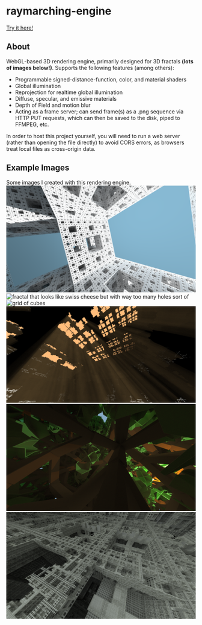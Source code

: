 # raymarching-engine

[Try it here!](https://radian628.github.io/raymarching-engine/src/viewer.html)

## About
 WebGL-based 3D rendering engine, primarily designed for 3D fractals **(lots of images below!)**. Supports the following features (among others):
 - Programmable signed-distance-function, color, and material shaders
 - Global illumination
 - Reprojection for realtime global illumination
 - Diffuse, specular, and emissive materials
 - Depth of Field and motion blur
 - Acting as a frame server; can send frame(s) as a .png sequence via HTTP PUT requests, which can then be saved to the disk, piped to FFMPEG, etc.

In order to host this project yourself, you will need to run a web server (rather than opening the file directly) to avoid CORS errors, as browsers treat local files as cross-origin data.

## Example Images
 Some images I created with this rendering engine.
 ![menger sponge fractal](samples/mengersponge1.png)
 ![fractal that looks like swiss cheese but with way too many holes sort of](samples/cheese.png)
 ![grid of cubes](samples/cubes.png)
 ![fractal with light shafts AKA "god rays"](samples/fractalgodrays.png)
 ![tree fractal](samples/tree0.png)
 ![fractal that looks a bit like office buildings](samples/office.png)